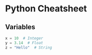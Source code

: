 # Python Cheatsheet

## Variables
```python
x = 10  # Integer
y = 3.14  # Float
z = "Hello"  # String